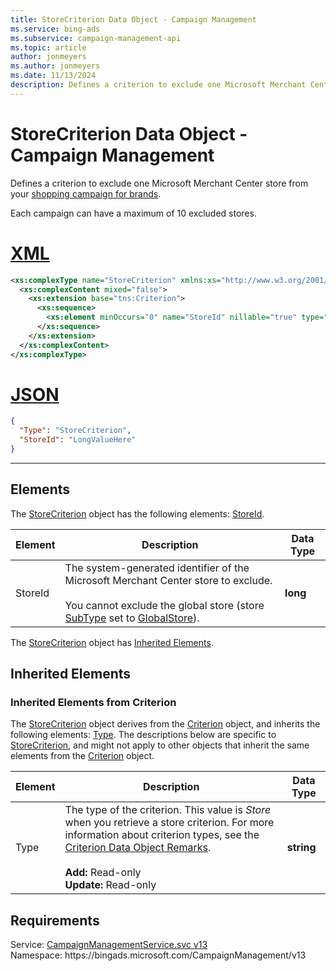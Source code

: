 ```yaml
---
title: StoreCriterion Data Object - Campaign Management
ms.service: bing-ads
ms.subservice: campaign-management-api
ms.topic: article
author: jonmeyers
ms.author: jonmeyers
ms.date: 11/13/2024
description: Defines a criterion to exclude one Microsoft Merchant Center store from your shopping campaign for brands.
---
```

# StoreCriterion Data Object - Campaign Management
Defines a criterion to exclude one Microsoft Merchant Center store from your [shopping campaign for brands](../guides/product-ads.md#setup-cooperative). 

Each campaign can have a maximum of 10 excluded stores. 

# [XML](#tab/xml)

```xml
<xs:complexType name="StoreCriterion" xmlns:xs="http://www.w3.org/2001/XMLSchema">
  <xs:complexContent mixed="false">
    <xs:extension base="tns:Criterion">
      <xs:sequence>
        <xs:element minOccurs="0" name="StoreId" nillable="true" type="xs:long" />
      </xs:sequence>
    </xs:extension>
  </xs:complexContent>
</xs:complexType>
```

# [JSON](#tab/json)

```json
{
  "Type": "StoreCriterion",
  "StoreId": "LongValueHere"
}
```

-----

## <a name="elements"></a>Elements

The [StoreCriterion](storecriterion.md) object has the following elements: [StoreId](#storeid).

|Element|Description|Data Type|
|-----------|---------------|-------------|
|<a name="storeid"></a>StoreId|The system-generated identifier of the Microsoft Merchant Center store to exclude.<br/><br/>You cannot exclude the global store (store [SubType](bmcstore.md#subtype) set to [GlobalStore](bmcstoresubtype.md#globalstore)).|**long**|

The [StoreCriterion](storecriterion.md) object has [Inherited Elements](#inheritedelements).

## <a name="inheritedelements"></a>Inherited Elements

### <a name="inheritedelementscriterion"></a>Inherited Elements from Criterion
The [StoreCriterion](storecriterion.md) object derives from the [Criterion](criterion.md) object, and inherits the following elements: [Type](#type). The descriptions below are specific to [StoreCriterion](storecriterion.md), and might not apply to other objects that inherit the same elements from the [Criterion](criterion.md) object.  

|Element|Description|Data Type|
|-----------|---------------|-------------|
|<a name="type"></a>Type|The type of the criterion. This value is *Store* when you retrieve a store criterion. For more information about criterion types, see the [Criterion Data Object Remarks](criterion.md#remarks).<br/><br/>**Add:** Read-only<br/>**Update:** Read-only|**string**|

## Requirements
Service: [CampaignManagementService.svc v13](https://campaign.api.bingads.microsoft.com/Api/Advertiser/CampaignManagement/v13/CampaignManagementService.svc)  
Namespace: https\://bingads.microsoft.com/CampaignManagement/v13  

